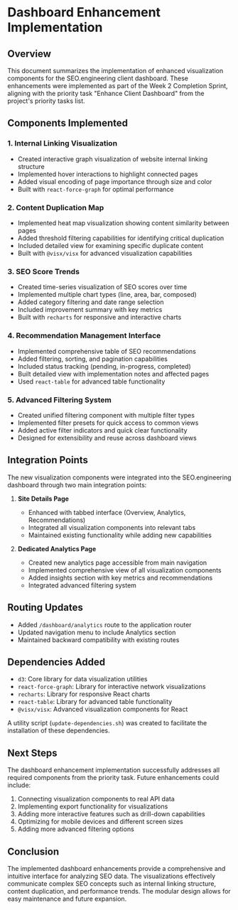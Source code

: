 # Dashboard Enhancement Implementation

## Overview

This document summarizes the implementation of enhanced visualization components for the SEO.engineering client dashboard. These enhancements were implemented as part of the Week 2 Completion Sprint, aligning with the priority task "Enhance Client Dashboard" from the project's priority tasks list.

## Components Implemented

### 1. Internal Linking Visualization
- Created interactive graph visualization of website internal linking structure
- Implemented hover interactions to highlight connected pages
- Added visual encoding of page importance through size and color
- Built with `react-force-graph` for optimal performance

### 2. Content Duplication Map
- Implemented heat map visualization showing content similarity between pages
- Added threshold filtering capabilities for identifying critical duplication
- Included detailed view for examining specific duplicate content
- Built with `@visx/visx` for advanced visualization capabilities

### 3. SEO Score Trends
- Created time-series visualization of SEO scores over time
- Implemented multiple chart types (line, area, bar, composed)
- Added category filtering and date range selection
- Included improvement summary with key metrics
- Built with `recharts` for responsive and interactive charts

### 4. Recommendation Management Interface
- Implemented comprehensive table of SEO recommendations
- Added filtering, sorting, and pagination capabilities
- Included status tracking (pending, in-progress, completed)
- Built detailed view with implementation notes and affected pages
- Used `react-table` for advanced table functionality

### 5. Advanced Filtering System
- Created unified filtering component with multiple filter types
- Implemented filter presets for quick access to common views
- Added active filter indicators and quick clear functionality
- Designed for extensibility and reuse across dashboard views

## Integration Points

The new visualization components were integrated into the SEO.engineering dashboard through two main integration points:

1. **Site Details Page**
   - Enhanced with tabbed interface (Overview, Analytics, Recommendations)
   - Integrated all visualization components into relevant tabs
   - Maintained existing functionality while adding new capabilities

2. **Dedicated Analytics Page**
   - Created new analytics page accessible from main navigation
   - Implemented comprehensive view of all visualization components
   - Added insights section with key metrics and recommendations
   - Integrated advanced filtering system

## Routing Updates

- Added `/dashboard/analytics` route to the application router
- Updated navigation menu to include Analytics section
- Maintained backward compatibility with existing routes

## Dependencies Added

- `d3`: Core library for data visualization utilities
- `react-force-graph`: Library for interactive network visualizations
- `recharts`: Library for responsive React charts
- `react-table`: Library for advanced table functionality
- `@visx/visx`: Advanced visualization components for React

A utility script (`update-dependencies.sh`) was created to facilitate the installation of these dependencies.

## Next Steps

The dashboard enhancement implementation successfully addresses all required components from the priority task. Future enhancements could include:

1. Connecting visualization components to real API data
2. Implementing export functionality for visualizations
3. Adding more interactive features such as drill-down capabilities
4. Optimizing for mobile devices and different screen sizes
5. Adding more advanced filtering options

## Conclusion

The implemented dashboard enhancements provide a comprehensive and intuitive interface for analyzing SEO data. The visualizations effectively communicate complex SEO concepts such as internal linking structure, content duplication, and performance trends. The modular design allows for easy maintenance and future expansion.
